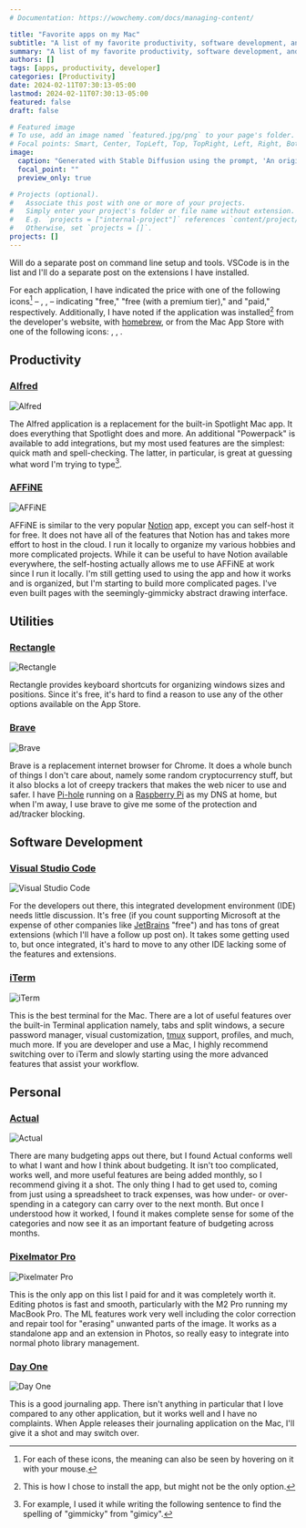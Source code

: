 ```yaml
---
# Documentation: https://wowchemy.com/docs/managing-content/

title: "Favorite apps on my Mac"
subtitle: "A list of my favorite productivity, software development, and personal applications on my MacBook."
summary: "A list of my favorite productivity, software development, and personal applications on my MacBook."
authors: []
tags: [apps, productivity, developer]
categories: [Productivity]
date: 2024-02-11T07:30:13-05:00
lastmod: 2024-02-11T07:30:13-05:00
featured: false
draft: false

# Featured image
# To use, add an image named `featured.jpg/png` to your page's folder.
# Focal points: Smart, Center, TopLeft, Top, TopRight, Left, Right, BottomLeft, Bottom, BottomRight.
image:
  caption: "Generated with Stable Diffusion using the prompt, 'An original desktop computer flying through outer space' with the cyberpunk style."
  focal_point: ""
  preview_only: true

# Projects (optional).
#   Associate this post with one or more of your projects.
#   Simply enter your project's folder or file name without extension.
#   E.g. `projects = ["internal-project"]` references `content/project/deep-learning/index.md`.
#   Otherwise, set `projects = []`.
projects: []
---
```



Will do a separate post on command line setup and tools.
VSCode is in the list and I'll do a separate post on the extensions I have installed.

For each application, I have indicated the price with one of the following icons[^2] – <i class="fa-solid fa-hand-holding-heart" title="Free"></i>, <i class="fa-solid fa-hand-holding-dollar" title="Free (with an optional Premium tier)"></i>, <i class="fa-solid fa-dollar-sign" title="Paid"></i> – indicating "free," "free (with a premium tier)," and "paid," respectively.
Additionally, I have noted if the application was installed[^1] from the developer's website, with [homebrew](https://brew.sh), or from the Mac App Store with one of the following icons: <i class="fa-solid fa-globe" title="Installed from developer's website"></i>, <i class="fa-solid fa-beer-mug-empty" title="Installed with Homebrew"></i>, <i class="fa-brands fa-apple" title="Installed from the Mac App Store"></i>.

[^1]: This is how I chose to install the app, but might not be the only option.
[^2]: For each of these icons, the meaning can also be seen by hovering on it with your mouse.


<!-- 
Price: 305C7D
Download: 305C7D

<i class="fa-solid fa-hand-holding-heart" title="Free" style="color:#305C7D"></i>
<i class="fa-solid fa-hand-holding-dollar" title="Free (with an optional Premium tier)" style="color:#305C7D"></i>
<i class="fa-solid fa-dollar-sign" title="Paid" style="color:#305C7D"></i>

<i class="fa-solid fa-globe" title="Installed from developer's website" style="color:#305C7D"></i>
<i class="fa-solid fa-beer-mug-empty" title="Installed with Homebrew" style="color:#305C7D"></i>
<i class="fa-brands fa-apple" title="Installed from the Mac App Store" style="color:#305C7D"></i> 
-->

## Productivity

### [Alfred](https://www.alfredapp.com)

<i class="fa-solid fa-hand-holding-dollar" title="Free (with an optional Premium tier)" style="color:#305C7D"></i>
<i class="fa-solid fa-globe" title="Installed from developer's website" style="color:#305C7D"></i>

<img src="./images/alfred.png" title="Example image of Alfred search bar." alt="Alfred"></img>

The Alfred application is a replacement for the built-in Spotlight Mac app.
It does everything that Spotlight does and more.
An additional "Powerpack" is available to add integrations, but my most used features are the simplest: quick math and spell-checking.
The latter, in particular, is great at guessing what word I'm trying to type[^3].

[^3]: For example, I used it while writing the following sentence to find the spelling of "gimmicky" from "gimicy".

### [AFFiNE](https://affine.pro)

<i class="fa-solid fa-hand-holding-dollar" title="Free (with an optional Premium tier)" style="color:#305C7D"></i>
<i class="fa-solid fa-beer-mug-empty" title="Installed with Homebrew" style="color:#305C7D"></i>

<img src="./images/affine.png" title="Example image of AFFiNE." alt="AFFiNE"></img>

AFFiNE is similar to the very popular [Notion](https://www.notion.so) app, except you can self-host it for free.
It does not have all of the features that Notion has and takes more effort to host in the cloud.
I run it locally to organize my various hobbies and more complicated projects.
While it can be useful to have Notion available everywhere, the self-hosting actually allows me to use AFFiNE at work since I run it locally.
I'm still getting used to using the app and how it works and is organized, but I'm starting to build more complicated pages.
I've even built pages with the seemingly-gimmicky abstract drawing interface.

## Utilities

### [Rectangle](https://rectangleapp.com)

<i class="fa-solid fa-hand-holding-heart" title="Free" style="color:#305C7D"></i>
<i class="fa-solid fa-beer-mug-empty" title="Installed with Homebrew" style="color:#305C7D"></i>

<img src="./images/rectangle.png" title="Example image of Rectangle settings pane." alt="Rectangle"></img>

Rectangle provides keyboard shortcuts for organizing windows sizes and positions.
Since it's free, it's hard to find a reason to use any of the other options available on the App Store.

### [Brave](https://brave.com)

<i class="fa-solid fa-hand-holding-heart" title="Free" style="color:#305C7D"></i>
<i class="fa-solid fa-beer-mug-empty" title="Installed with Homebrew" style="color:#305C7D"></i>

<img src="./images/brave.png" title="Example image of Brave." alt="Brave"></img>

Brave is a replacement internet browser for Chrome.
It does a whole bunch of things I don't care about, namely some random cryptocurrency stuff, but it also blocks a lot of creepy trackers that makes the web nicer to use and safer.
I have [Pi-hole](https://pi-hole.net) running on a [Raspberry Pi](https://www.raspberrypi.com) as my DNS at home, but when I'm away, I use brave to give me some of the protection and ad/tracker blocking.

## Software Development

### [Visual Studio Code](https://code.visualstudio.com)

<i class="fa-solid fa-hand-holding-heart" title="Free" style="color:#305C7D"></i>
<i class="fa-solid fa-globe" title="Installed from developer's website" style="color:#305C7D"></i>

<img src="./images/vscode.png" title="Example image of Visual Studio Code (as I write this post)." alt="Visual Studio Code"></img>

For the developers out there, this integrated development environment (IDE) needs little discussion.
It's free (if you count supporting Microsoft at the expense of other companies like [JetBrains](https://www.jetbrains.com) "free") and has tons of great extensions (which I'll have a follow up post on).
It takes some getting used to, but once integrated, it's hard to move to any other IDE lacking some of the features and extensions.

### [iTerm](https://iterm2.com)

<i class="fa-solid fa-hand-holding-heart" title="Free" style="color:#305C7D"></i>
<i class="fa-solid fa-globe" title="Installed from developer's website" style="color:#305C7D"></i>

<img src="./images/iterm2.png" title="Example image of iTerm." alt="iTerm"></img>

This is the best terminal for the Mac.
There are a lot of useful features over the built-in Terminal application namely, tabs and split windows, a secure password manager, visual customization, [tmux](https://github.com/tmux/tmux/wiki) support, profiles, and much, much more.
If you are developer and use a Mac, I highly recommend switching over to iTerm and slowly starting using the more advanced features that assist your workflow.

## Personal

### [Actual](https://actualbudget.com)

<i class="fa-solid fa-hand-holding-dollar" title="Free (with an optional Premium tier)" style="color:#305C7D"></i>
<i class="fa-solid fa-globe" title="Installed from developer's website" style="color:#305C7D"></i>

<img src="./images/actual.png" title="Example image of Actual." alt="Actual"></img>

There are many budgeting apps out there, but I found Actual conforms well to what I want and how I think about budgeting.
It isn't too complicated, works well, and more useful features are being added monthly, so I recommend giving it a shot.
The only thing I had to get used to, coming from just using a spreadsheet to track expenses, was how under- or over-spending in a category can carry over to the next month.
But once I understood how it worked, I found it makes complete sense for some of the categories and now see it as an important feature of budgeting across months.

### [Pixelmator Pro](https://www.pixelmator.com/pro/)

<i class="fa-solid fa-dollar-sign" title="Paid" style="color:#305C7D"></i>
<i class="fa-brands fa-apple" title="Installed from the Mac App Store" style="color:#305C7D"></i>

<img src="./images/pixelmatorpro.png" title="Example image of Pixelmater Pro." alt="Pixelmater Pro"></img>

This is the only app on this list I paid for and it was completely worth it.
Editing photos is fast and smooth, particularly with the M2 Pro running my MacBook Pro.
The ML features work very well including the color correction and repair tool for "erasing" unwanted parts of the image.
It works as a standalone app and an extension in Photos, so really easy to integrate into normal photo library management.

### [Day One](https://dayoneapp.com)

<i class="fa-solid fa-hand-holding-dollar" title="Free (with an optional Premium tier)" style="color:#305C7D"></i>
<i class="fa-brands fa-apple" title="Installed from the Mac App Store" style="color:#305C7D"></i>

<img src="./images/dayone.jpg" title="Example image of Day One." alt="Day One"></img>

This is a good journaling app.
There isn't anything in particular that I love compared to any other application, but it works well and I have no complaints.
When Apple releases their journaling application on the Mac, I'll give it a shot and may switch over.
